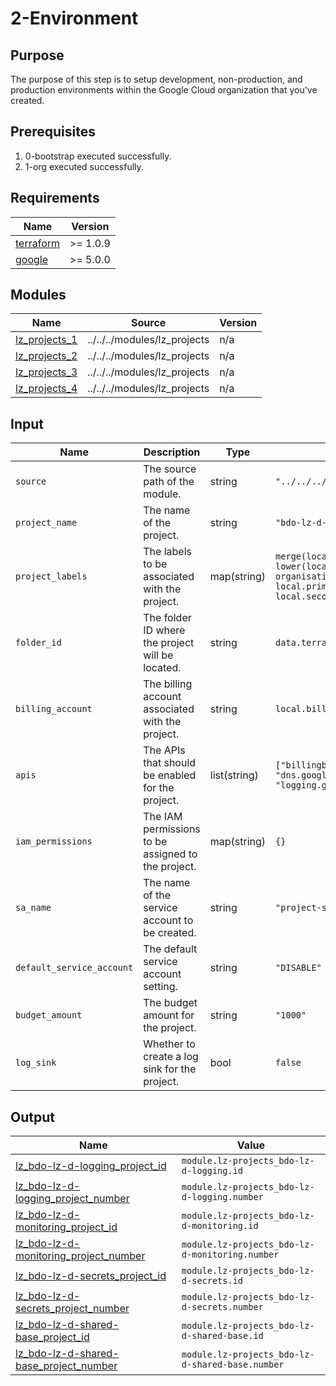 # 2-Environment

## Purpose

The purpose of this step is to setup development, non-production, and production environments within the Google Cloud organization that you've created.


## Prerequisites
1. 0-bootstrap executed successfully.
2. 1-org executed successfully.


## Requirements
| Name                                          | Version |
|-----------------------------------------------|---------|
| <a name="requirement_terraform"></a> [terraform](#requirement_terraform) | >= 1.0.9 |
| <a name="requirement_google"></a> [google](#requirement_google)       | >= 5.0.0 |


## Modules
| Name                                             | Source                        | Version |
|--------------------------------------------------|-------------------------------|---------|
| <a name="module_lz_projects_1"></a> [lz_projects_1](#module_lz_projects_1) | ../../../modules/lz_projects  | n/a     |
| <a name="module_lz_projects_2"></a> [lz_projects_2](#module_lz_projects_2) | ../../../modules/lz_projects  | n/a     |
| <a name="module_lz_projects_3"></a> [lz_projects_3](#module_lz_projects_3) | ../../../modules/lz_projects  | n/a     |
| <a name="module_lz_projects_4"></a> [lz_projects_4](#module_lz_projects_4) | ../../../modules/lz_projects  | n/a     |

## Input
| Name                     | Description                                                                                  | Type               | Default Value                                                                                                                                                                     | Required |
|--------------------------|----------------------------------------------------------------------------------------------|--------------------|-----------------------------------------------------------------------------------------------------------------------------------------------------------------------------------|----------|
| <a name="input_source"></a> `source`           | The source path of the module.                                                                | string             | `"../../../modules/lz_projects"`                                                                                                                                                     | Yes      |
| <a name="input_project_name"></a> `project_name`   | The name of the project.                                                                      | string             | `"bdo-lz-d-shared-base"`                                                                                                                                                              | Yes      |
| <a name="input_project_labels"></a> `project_labels` | The labels to be associated with the project.                                                 | map(string)        | `merge(local.custom_labels, { billing_account = lower(local.billing_account), bu_name = "", business_code = "", organisation_id = local.org_id, primary_contact = local.primary_contact, secondary_contact = local.secondary_contact, stage_name = "2-env" }, {})` | Yes      |
| <a name="input_folder_id"></a> `folder_id`         | The folder ID where the project will be located.                                               | string             | `data.terraform_remote_state.folders.outputs.folder_id["api/dev"]`                                                                                                                 | Yes      |
| <a name="input_billing_account"></a> `billing_account` | The billing account associated with the project.                                              | string             | `local.billing_account`                                                                                                                                                             | Yes      |
| <a name="input_apis"></a> `apis`                   | The APIs that should be enabled for the project.                                               | list(string)       | `["billingbudgets.googleapis.com", "container.googleapis.com", "dns.googleapis.com", "iamcredentials.googleapis.com", "logging.googleapis.com", "servicenetworking.googleapis.com"]` | Yes      |
| <a name="input_iam_permissions"></a> `iam_permissions` | The IAM permissions to be assigned to the project.                                            | map(string)        | `{}`                                                                                                                                                                               | No       |
| <a name="input_sa_name"></a> `sa_name`             | The name of the service account to be created.                                                 | string             | `"project-service-account"`                                                                                                                                                          | Yes      |
| <a name="input_default_service_account"></a> `default_service_account` | The default service account setting.                                                          | string             | `"DISABLE"`                                                                                                                                                                        | Yes      |
| <a name="input_budget_amount"></a> `budget_amount`   | The budget amount for the project.                                                            | string             | `"1000"`                                                                                                                                                                           | Yes      |
| <a name="input_log_sink"></a> `log_sink`           | Whether to create a log sink for the project.                                                 | bool               | `false`      


## Output
| Name                                      | Value                                                 |
|-------------------------------------------|-------------------------------------------------------|
| <a name="output_lz_bdo_lz_d_logging_project_id"></a> [lz_bdo-lz-d-logging_project_id](#output_lz_bdo_lz_d_logging_project_id) | `module.lz-projects_bdo-lz-d-logging.id`             |
| <a name="output_lz_bdo_lz_d_logging_project_number"></a> [lz_bdo-lz-d-logging_project_number](#output_lz_bdo_lz_d_logging_project_number) | `module.lz-projects_bdo-lz-d-logging.number`         |
| <a name="output_lz_bdo_lz_d_monitoring_project_id"></a> [lz_bdo-lz-d-monitoring_project_id](#output_lz_bdo_lz_d_monitoring_project_id) | `module.lz-projects_bdo-lz-d-monitoring.id`          |
| <a name="output_lz_bdo_lz_d_monitoring_project_number"></a> [lz_bdo-lz-d-monitoring_project_number](#output_lz_bdo_lz_d_monitoring_project_number) | `module.lz-projects_bdo-lz-d-monitoring.number`      |
| <a name="output_lz_bdo_lz_d_secrets_project_id"></a> [lz_bdo-lz-d-secrets_project_id](#output_lz_bdo_lz_d_secrets_project_id) | `module.lz-projects_bdo-lz-d-secrets.id`             |
| <a name="output_lz_bdo_lz_d_secrets_project_number"></a> [lz_bdo-lz-d-secrets_project_number](#output_lz_bdo_lz_d_secrets_project_number) | `module.lz-projects_bdo-lz-d-secrets.number`         |
| <a name="output_lz_bdo_lz_d_shared_base_project_id"></a> [lz_bdo-lz-d-shared-base_project_id](#output_lz_bdo_lz_d_shared_base_project_id) | `module.lz-projects_bdo-lz-d-shared-base.id`         |
| <a name="output_lz_bdo_lz_d_shared_base_project_number"></a> [lz_bdo-lz-d-shared-base_project_number](#output_lz_bdo_lz_d_shared_base_project_number) | `module.lz-projects_bdo-lz-d-shared-base.number`     |
